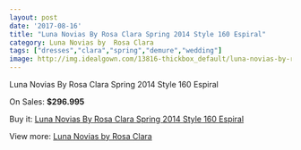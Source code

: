 ```yaml
---
layout: post
date: '2017-08-16'
title: "Luna Novias By Rosa Clara Spring 2014 Style 160 Espiral"
category: Luna Novias by  Rosa Clara
tags: ["dresses","clara","spring","demure","wedding"]
image: http://img.idealgown.com/13816-thickbox_default/luna-novias-by-rosa-clara-spring-2014-style-160-espiral.jpg
---
```

Luna Novias By Rosa Clara Spring 2014 Style 160 Espiral

On Sales: **$296.995**
<a href="https://www.idealgown.com/en/luna-novias-by-rosa-clara/5561-luna-novias-by-rosa-clara-spring-2014-style-160-espiral.html"><amp-img layout="responsive" width="600" height="600" src="//img.idealgown.com/13816-thickbox_default/luna-novias-by-rosa-clara-spring-2014-style-160-espiral.jpg" alt="Luna Novias By Rosa Clara Spring 2014 Style 160 Espiral 0" /></a>
<a href="https://www.idealgown.com/en/luna-novias-by-rosa-clara/5561-luna-novias-by-rosa-clara-spring-2014-style-160-espiral.html"><amp-img layout="responsive" width="600" height="600" src="//img.idealgown.com/13817-thickbox_default/luna-novias-by-rosa-clara-spring-2014-style-160-espiral.jpg" alt="Luna Novias By Rosa Clara Spring 2014 Style 160 Espiral 1" /></a>

Buy it: [Luna Novias By Rosa Clara Spring 2014 Style 160 Espiral](https://www.idealgown.com/en/luna-novias-by-rosa-clara/5561-luna-novias-by-rosa-clara-spring-2014-style-160-espiral.html "Luna Novias By Rosa Clara Spring 2014 Style 160 Espiral")

View more: [Luna Novias by  Rosa Clara](https://www.idealgown.com/en/81-luna-novias-by--rosa-clara "Luna Novias by  Rosa Clara")